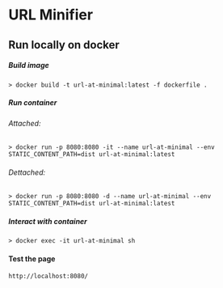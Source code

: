 # URL Minifier

## Run locally on docker
##### Build image 
`> docker build -t url-at-minimal:latest -f dockerfile .`

##### Run container
###### Attached: 
`> docker run -p 8080:8080 -it --name url-at-minimal --env STATIC_CONTENT_PATH=dist url-at-minimal:latest`
###### Dettached: 
`> docker run -p 8080:8080 -d --name url-at-minimal --env STATIC_CONTENT_PATH=dist url-at-minimal:latest`

##### Interact with container
`> docker exec -it url-at-minimal sh`

#### Test the page
`http://localhost:8080/`
